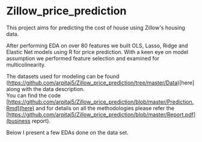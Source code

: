 # Zillow_price_prediction
This project aims for predicting the cost of house using Zillow's housing data.  

After performing EDA on over 80 features we built OLS, Lasso, Ridge and Elastic Net models using R for price prediction. With a keen eye on model assumption we performed feature selection and examined for multicolinearity.  

The datasets used for modeling can be found (https://github.com/arpitaj5/Zillow_price_prediction/tree/master/Data)[here] along with the data description.  
You can find the code [https://github.com/arpitaj5/Zillow_price_prediction/blob/master/Prediction.Rmd](here) and for details on all the methodologies please refer the [https://github.com/arpitaj5/Zillow_price_prediction/blob/master/Report.pdf](business report).

Below I present a few EDAs done on the data set.  
